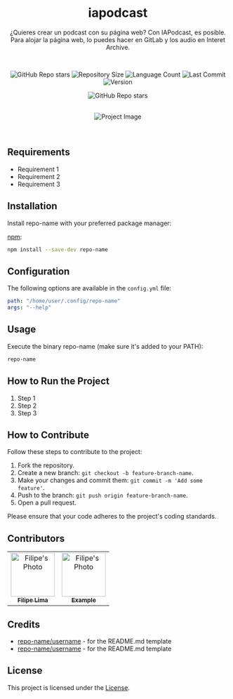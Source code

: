 <div align="center">

# iapodcast

¿Quieres crear un podcast con su página web? Con IAPodcast, es posible. Para alojar la página web, lo puedes hacer en GitLab y los audio en Interet Archive.

<br />

![GitHub Repo stars](https://img.shields.io/github/stars/atareao/iapodcast)
![Repository Size](https://img.shields.io/github/repo-size/atareao/iapodcasat)
![Language Count](https://img.shields.io/github/languages/count/atareao/iapodcasat)
![Last Commit](https://img.shields.io/github/last-commit/atareao/iapodcast)
![Version](https://img.shields.io/badge/version-1.0-blue.svg)

<img alt="GitHub Repo stars" src="https://img.shields.io/github/stars/atareao/iapodcast">


<br/>
<br/>

![Project Image](https://source.unsplash.com/featured/1280x720)

<br/>

</div>

## Requirements

- Requirement 1
- Requirement 2
- Requirement 3

## Installation

Install repo-name with your preferred package manager:

[npm](https://www.npmjs.com/):

```bash
npm install --save-dev repo-name
```

## Configuration

The following options are available in the `config.yml` file:

```yaml
path: "/home/user/.config/repo-name"
args: "--help"
```

## Usage

Execute the binary repo-name (make sure it's added to your PATH):

```bash
repo-name
```

## How to Run the Project

1. Step 1
2. Step 2
3. Step 3

## How to Contribute

Follow these steps to contribute to the project:

1. Fork the repository.
2. Create a new branch: `git checkout -b feature-branch-name`.
3. Make your changes and commit them: `git commit -m 'Add some feature'`.
4. Push to the branch: `git push origin feature-branch-name`.
5. Open a pull request.

Please ensure that your code adheres to the project's coding standards.

## Contributors

<table>
    <tr>
        <td align="center">
            <a href="https://github.com/datsfilipe">
                <img src="https://github.com/datsfilipe.png" width="100px;" alt="Filipe's Photo"/><br>
                <sub>
                    <b>Filipe Lima</b>
                </sub>
            </a>
        </td>
        <td align="center">
            <a href="https://github.com/exemple">
                <img src="https://github.com/exemple.png" width="100px;" alt="Filipe's Photo"/><br>
                <sub>
                    <b>Example</b>
                </sub>
            </a>
        </td>
    </tr>
</table>

## Credits

- [repo-name/username](https://github.com/username/repo-name) - for the README.md template
- [repo-name/username](https://github.com/username/repo-name) - for the README.md template

## License

This project is licensed under the [License](LICENSE).

